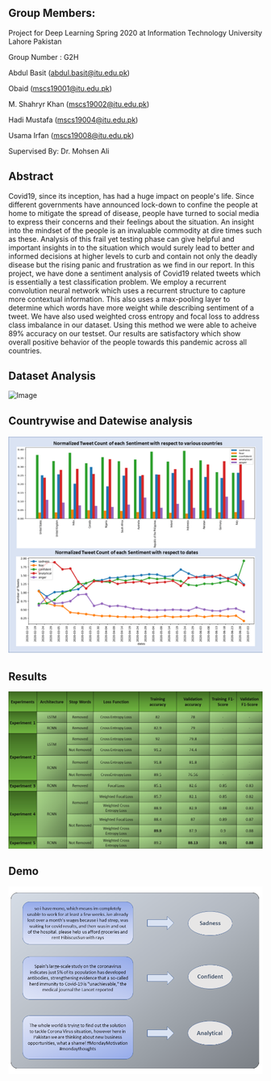## Group Members:

Project for Deep Learning Spring 2020 at Information Technology University Lahore Pakistan

Group Number : G2H

Abdul Basit     (abdul.basit@itu.edu.pk)

Obaid           (mscs19001@itu.edu.pk)

M. Shahryr Khan (mscs19002@itu.edu.pk)

Hadi Mustafa    (mscs19004@itu.edu.pk)

Usama Irfan     (mscs19008@itu.edu.pk)

Supervised By: Dr. Mohsen Ali
## Abstract

Covid19, since its inception, has had a huge impact on people's life. Since different governments have announced lock-down to confine the people at home to mitigate the spread of disease, people have turned to social media to express their concerns and their feelings about the situation. An insight into the mindset of the people is an invaluable commodity at dire times such as these. Analysis of this frail yet testing phase can give helpful and important insights in to the situation which would surely lead to better and informed decisions at higher levels to curb and contain not only the deadly disease but the rising panic and frustration as we find in our report. In this project, we have done a sentiment analysis of Covid19 related tweets which is essentially a test classification problem. We employ a recurrent convolution neural network which uses a recurrent structure to capture more contextual information. This also uses a max-pooling layer to determine which words have more weight while describing sentiment of a tweet. We have also used weighted cross entropy and focal loss to address class imbalance in our dataset. Using this method we were able to acheive 89% accuracy on our testset. Our results are satisfactory which show overall positive behavior of the people towards this pandemic across all countries.

## Dataset Analysis

![Image](covid-tweets/wordclouds.png)

## Countrywise and Datewise analysis

![Image](covid-tweets/results3.png)

## Results

![Image](covid-tweets/results1.png)

## Demo

![Image](covid-tweets/results2.png)
